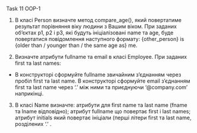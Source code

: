 Task 11 OOP-1

1. В класі Person визначте метод compare_age(), який повертатиме результат порівняння віку людини з Вашим віком. При заданих об’єктах p1, p2 і p3, які будуть ініціалізовані name та age, буде повертатися повідомлення наступного формату:
{other_person} is {older than / younger than / the same age as} me.

2. Визначте атрибути fullname та email в класі Employee. При заданих first та last names:
- В конструкторі сформуйте fullname звичайним з’єднанням через пробіл first та last name.
В конструкторі сформуйте email з’єднанням first та last name через ‘.’ між ними та приєднуючи  ‘@company.com’ наприкінці.

3. В класі Name визначте:
атрибути для first name та last name (fname та lname відповідно);
атрибут fullname що повертає first і last names;
атрибут initials який повертає ініціали (перші літери first та last name, розділених ‘.’ .
